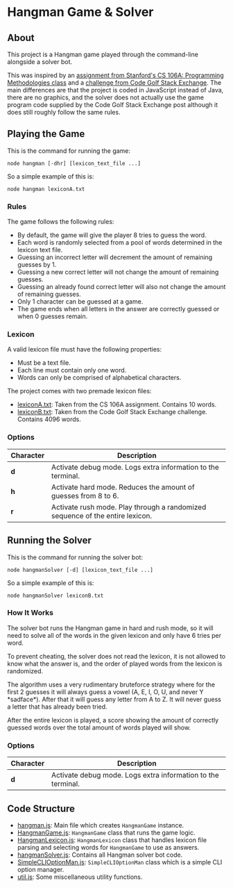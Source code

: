 # Hangman Game & Solver
## About
This project is a Hangman game played through the command-line alongside a solver bot.

This was inspired by an [assignment from Stanford's CS 106A: Programming Methodologies class](https://web.stanford.edu/class/archive/cs/cs106a/cs106a.1124/handouts/200%20Assignment%204.pdf) and a [challenge from Code Golf Stack Exchange](https://codegolf.stackexchange.com/questions/25496/write-a-hangman-solver). The main differences are that the project is coded in JavaScript instead of Java, there are no graphics, and the solver does not actually use the game program code supplied by the Code Golf Stack Exchange post although it does still roughly follow the same rules.

## Playing the Game
This is the command for running the game:
```
node hangman [-dhr] [lexicon_text_file ...]
```

So a simple example of this is:
```
node hangman lexiconA.txt
```

### Rules
The game follows the following rules:
- By default, the game will give the player 8 tries to guess the word.
- Each word is randomly selected from a pool of words determined in the lexicon text file.
- Guessing an incorrect letter will decrement the amount of remaining guesses by 1.
- Guessing a new correct letter will not change the amount of remaining guesses.
- Guessing an already found correct letter will also not change the amount of remaining guesses.
- Only 1 character can be guessed at a game.
- The game ends when all letters in the answer are correctly guessed or when 0 guesses remain.

### Lexicon
A valid lexicon file must have the following properties:
- Must be a text file.
- Each line must contain only one word.
- Words can only be comprised of alphabetical characters.

The project comes with two premade lexicon files:
- [lexiconA.txt](./lexiconA.txt): Taken from the CS 106A assignment. Contains 10 words.
- [lexiconB.txt](./lexiconB.txt): Taken from the Code Golf Stack Exchange challenge. Contains 4096 words.

### Options
| Character | Description                                                                   |
|-----------|-------------------------------------------------------------------------------|
| **d**     | Activate debug mode. Logs extra information to the terminal.                  |
| **h**     | Activate hard mode. Reduces the amount of guesses from 8 to 6.                |
| **r**     | Activate rush mode. Play through a randomized sequence of the entire lexicon. |

## Running the Solver
This is the command for running the solver bot:
```
node hangmanSolver [-d] [lexicon_text_file ...]
```

So a simple example of this is:
```
node hangmanSolver lexiconB.txt
```

### How It Works
The solver bot runs the Hangman game in hard and rush mode, so it will need to solve all of the words in the given lexicon and only have 6 tries per word.

To prevent cheating, the solver does not read the lexicon, it is not allowed to know what the answer is, and the order of played words from the lexicon is randomized.

The algorithm uses a very rudimentary bruteforce strategy where for the first 2 guesses it will always guess a vowel (A, E, I, O, U, and never Y \*sadface\*). After that it will guess any letter from A to Z. It will never guess a letter that has already been tried.

After the entire lexicon is played, a score showing the amount of correctly guessed words over the total amount of words played will show.

### Options
| Character | Description                                                                   |
|-----------|-------------------------------------------------------------------------------|
| **d**     | Activate debug mode. Logs extra information to the terminal.                  |

## Code Structure
- [hangman.js](./hangman.js): Main file which creates `HangmanGame` instance.
- [HangmanGame.js](./HangmanGame.js): `HangmanGame` class that runs the game logic.
- [HangmanLexicon.js](./HangmanLexicon.js): `HangmanLexicon` class that handles lexicon file parsing and selecting words for `HangmanGame` to use as answers.
- [hangmanSolver.js](./HangmanSolver.js): Contains all Hangman solver bot code.
- [SimpleCLIOptionMan.js](./SimpleCLIOptionMan.js): `SimpleCLIOptionMan` class which is a simple CLI option manager.
- [util.js](./util.js): Some miscellaneous utility functions.
